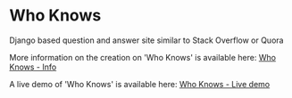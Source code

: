 # Who Knows
Django based question and answer site similar to Stack Overflow or Quora

More information on the creation on 'Who Knows' is available here: [Who Knows - Info](https://www.grokmycode.com/portfolio/whoknows)

A live demo of 'Who Knows' is available here: [Who Knows - Live demo](https://whoknows.grokmycode.com)

